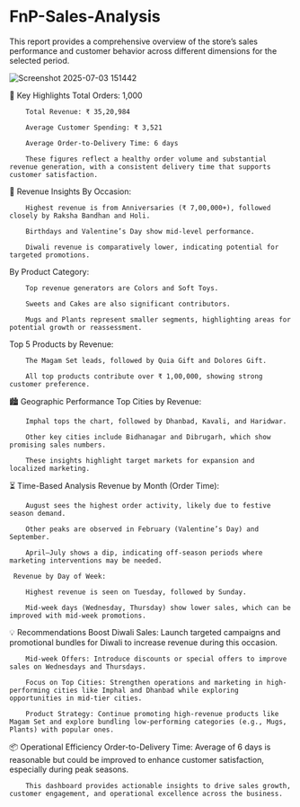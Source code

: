 # FnP-Sales-Analysis
This report provides a comprehensive overview of the store’s sales performance and customer behavior across different dimensions for the selected period.

![Screenshot 2025-07-03 151442](https://github.com/user-attachments/assets/6a072ee3-badf-47b3-a609-ffd71a291417)


📌 Key Highlights
        Total Orders: 1,000

        Total Revenue: ₹ 35,20,984
        
        Average Customer Spending: ₹ 3,521
        
        Average Order-to-Delivery Time: 6 days
        
        These figures reflect a healthy order volume and substantial revenue generation, with a consistent delivery time that supports customer satisfaction.

🎉 Revenue Insights
    By Occasion:
        
        Highest revenue is from Anniversaries (₹ 7,00,000+), followed closely by Raksha Bandhan and Holi.
        
        Birthdays and Valentine’s Day show mid-level performance.
        
        Diwali revenue is comparatively lower, indicating potential for targeted promotions.

  By Product Category:
      
        Top revenue generators are Colors and Soft Toys.
        
        Sweets and Cakes are also significant contributors.
        
        Mugs and Plants represent smaller segments, highlighting areas for potential growth or reassessment.

  Top 5 Products by Revenue:
        
        The Magam Set leads, followed by Quia Gift and Dolores Gift.
        
        All top products contribute over ₹ 1,00,000, showing strong customer preference.

🏙️ Geographic Performance
    Top Cities by Revenue:
        
        Imphal tops the chart, followed by Dhanbad, Kavali, and Haridwar.
        
        Other key cities include Bidhanagar and Dibrugarh, which show promising sales numbers.
        
        These insights highlight target markets for expansion and localized marketing.

⏳ Time-Based Analysis
    Revenue by Month (Order Time):
        
        August sees the highest order activity, likely due to festive season demand.
        
        Other peaks are observed in February (Valentine’s Day) and September.
        
        April–July shows a dip, indicating off-season periods where marketing interventions may be needed.

     Revenue by Day of Week:
        
        Highest revenue is seen on Tuesday, followed by Sunday.
        
        Mid-week days (Wednesday, Thursday) show lower sales, which can be improved with mid-week promotions.

💡 Recommendations
        Boost Diwali Sales: Launch targeted campaigns and promotional bundles for Diwali to increase revenue during this occasion.
        
        Mid-week Offers: Introduce discounts or special offers to improve sales on Wednesdays and Thursdays.
        
        Focus on Top Cities: Strengthen operations and marketing in high-performing cities like Imphal and Dhanbad while exploring opportunities in mid-tier cities.
        
        Product Strategy: Continue promoting high-revenue products like Magam Set and explore bundling low-performing categories (e.g., Mugs, Plants) with popular ones.

📦 Operational Efficiency
        Order-to-Delivery Time: Average of 6 days is reasonable but could be improved to enhance customer satisfaction, especially during peak seasons.
        
        This dashboard provides actionable insights to drive sales growth, customer engagement, and operational excellence across the business.
